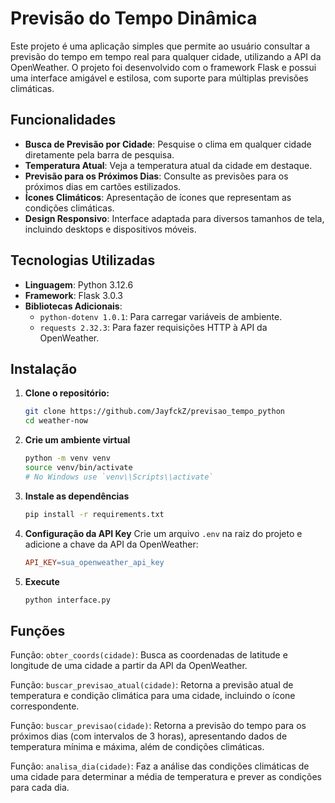 # Previsão do Tempo Dinâmica 

 Este projeto é uma aplicação simples que permite ao usuário consultar a previsão do tempo em tempo real para qualquer cidade, utilizando a API da OpenWeather. O projeto foi desenvolvido com o framework Flask e possui uma interface amigável e estilosa, com suporte para múltiplas previsões climáticas.

## Funcionalidades

- **Busca de Previsão por Cidade**: Pesquise o clima em qualquer cidade diretamente pela barra de pesquisa.
- **Temperatura Atual**: Veja a temperatura atual da cidade em destaque.
- **Previsão para os Próximos Dias**: Consulte as previsões para os próximos dias em cartões estilizados.
- **Ícones Climáticos**: Apresentação de ícones que representam as condições climáticas.
- **Design Responsivo**: Interface adaptada para diversos tamanhos de tela, incluindo desktops e dispositivos móveis.


## Tecnologias Utilizadas

- **Linguagem**: Python 3.12.6
- **Framework**: Flask 3.0.3
- **Bibliotecas Adicionais**:
  - `python-dotenv 1.0.1`: Para carregar variáveis de ambiente.
  - `requests 2.32.3`: Para fazer requisições HTTP à API da OpenWeather.
## Instalação

1. **Clone o repositório:**
   ```bash
   git clone https://github.com/JayfckZ/previsao_tempo_python
   cd weather-now
   ```

2. **Crie um ambiente virtual**
    ```bash
    python -m venv venv
    source venv/bin/activate
    # No Windows use `venv\\Scripts\\activate`
    ```

3. **Instale as dependências**
    ```bash
    pip install -r requirements.txt
    ```

4. **Configuração da API Key**
    Crie um arquivo `.env` na raiz do projeto e adicione a chave da API da OpenWeather:
    ```makefile
    API_KEY=sua_openweather_api_key
    ```

5. **Execute**
    ```bash
    python interface.py
    ```
## Funções

Função: `obter_coords(cidade)`:
Busca as coordenadas de latitude e longitude de uma cidade a partir da API da OpenWeather.

Função: `buscar_previsao_atual(cidade)`:
Retorna a previsão atual de temperatura e condição climática para uma cidade, incluindo o ícone correspondente.

Função: `buscar_previsao(cidade)`:
Retorna a previsão do tempo para os próximos dias (com intervalos de 3 horas), apresentando dados de temperatura mínima e máxima, além de condições climáticas.

Função: `analisa_dia(cidade)`:
Faz a análise das condições climáticas de uma cidade para determinar a média de temperatura e prever as condições para cada dia.

